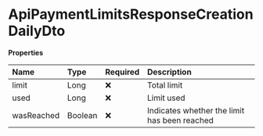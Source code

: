 # ApiPaymentLimitsResponseCreationDailyDto

**Properties**

| Name       | Type    | Required | Description                                  |
| :--------- | :------ | :------- | :------------------------------------------- |
| limit      | Long    | ❌       | Total limit                                  |
| used       | Long    | ❌       | Limit used                                   |
| wasReached | Boolean | ❌       | Indicates whether the limit has been reached |

<!-- This file was generated by liblab | https://liblab.com/ -->

